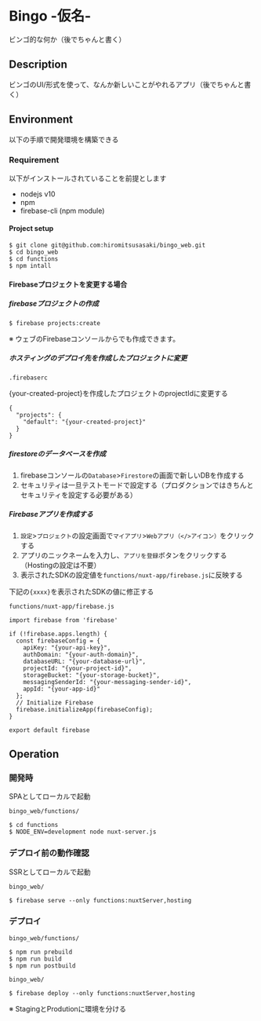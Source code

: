 Bingo -仮名-
====

ビンゴ的な何か（後でちゃんと書く）

## Description

ビンゴのUI/形式を使って、なんか新しいことがやれるアプリ（後でちゃんと書く）

## Environment

以下の手順で開発環境を構築できる

### Requirement

以下がインストールされていることを前提とします

- nodejs v10
- npm
- firebase-cli (npm module)

#### Project setup

```
$ git clone git@github.com:hiromitsusasaki/bingo_web.git
$ cd bingo_web
$ cd functions
$ npm intall
```

#### Firebaseプロジェクトを変更する場合

##### firebaseプロジェクトの作成
```
$ firebase projects:create
```
※ ウェブのFirebaseコンソールからでも作成できます。

##### ホスティングのデプロイ先を作成したプロジェクトに変更

`.firebaserc`

{your-created-project}を作成したプロジェクトのprojectIdに変更する
```
{
  "projects": {
    "default": "{your-created-project}"
  }
}
```

##### firestoreのデータベースを作成

1. firebaseコンソールの`Database`>`Firestore`の画面で新しいDBを作成する
2. セキュリティは一旦テストモードで設定する（プロダクションではきちんとセキュリティを設定する必要がある）

##### Firebaseアプリを作成する

1. `設定`>`プロジェクト`の設定画面で`マイアプリ`>`Webアプリ（</>アイコン）`をクリックする
2. アプリのニックネームを入力し、`アプリを登録`ボタンをクリックする（Hostingの設定は不要）
3. 表示されたSDKの設定値を`functions/nuxt-app/firebase.js`に反映する

下記の`{xxxx}`を表示されたSDKの値に修正する

`functions/nuxt-app/firebase.js`
```
import firebase from 'firebase'

if (!firebase.apps.length) {
  const firebaseConfig = {
    apiKey: "{your-api-key}",
    authDomain: "{your-auth-domain}",
    databaseURL: "{your-database-url}",
    projectId: "{your-project-id}",
    storageBucket: "{your-storage-bucket}",
    messagingSenderId: "{your-messaging-sender-id}",
    appId: "{your-app-id}"
  };
  // Initialize Firebase
  firebase.initializeApp(firebaseConfig);
}

export default firebase
```

## Operation

###  開発時

SPAとしてローカルで起動

`bingo_web/functions/`
```
$ cd functions
$ NODE_ENV=development node nuxt-server.js
```
### デプロイ前の動作確認

SSRとしてローカルで起動

`bingo_web/`
```
$ firebase serve --only functions:nuxtServer,hosting
```

### デプロイ

`bingo_web/functions/`
```
$ npm run prebuild
$ npm run build
$ npm run postbuild
```

`bingo_web/`
```
$ firebase deploy --only functions:nuxtServer,hosting
```

※ StagingとProdutionに環境を分ける

